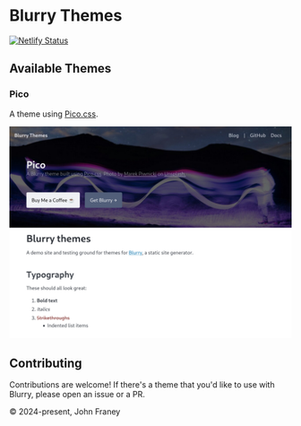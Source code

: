 # Blurry Themes

[![Netlify Status](https://api.netlify.com/api/v1/badges/f279115e-3f0b-405c-825f-e07ebbdb5f50/deploy-status)](https://app.netlify.com/sites/blurry-themes/deploys)

## Available Themes

### Pico

A theme using [Pico.css](https://picocss.com/).

![Pico theme](./docs/pico-screenshot.png)

## Contributing

Contributions are welcome!
If there's a theme that you'd like to use with Blurry, please open an issue or a PR.

© 2024-present, John Franey
